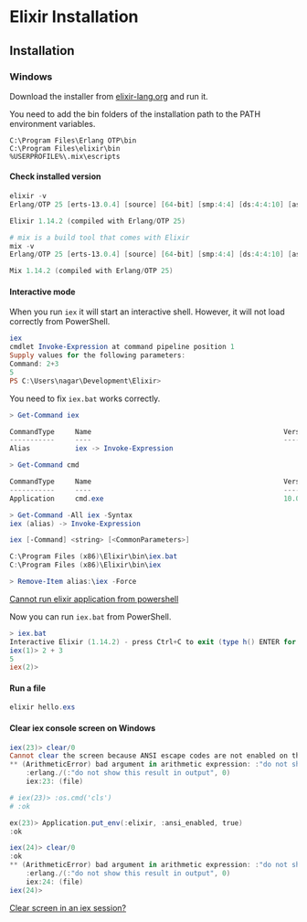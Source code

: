 # Elixir Installation

## Installation

### Windows

Download the installer from [elixir-lang.org](https://elixir-lang.org/install.html#windows) and run it.

You need to add the bin folders of the installation path to the PATH environment variables.

``` environment variables
C:\Program Files\Erlang OTP\bin
C:\Program Files\elixir\bin
%USERPROFILE%\.mix\escripts
```

#### Check installed version

```powershell
elixir -v
Erlang/OTP 25 [erts-13.0.4] [source] [64-bit] [smp:4:4] [ds:4:4:10] [async-threads:1] [jit:ns]

Elixir 1.14.2 (compiled with Erlang/OTP 25)

# mix is a build tool that comes with Elixir
mix -v
Erlang/OTP 25 [erts-13.0.4] [source] [64-bit] [smp:4:4] [ds:4:4:10] [async-threads:1] [jit:ns]

Mix 1.14.2 (compiled with Erlang/OTP 25)
```

#### Interactive mode

When you run `iex` it will start an interactive shell. However, it will not load correctly from PowerShell.

```powershell
iex
cmdlet Invoke-Expression at command pipeline position 1
Supply values for the following parameters:
Command: 2+3
5
PS C:\Users\nagar\Development\Elixir>
```

You need to fix `iex.bat` works correctly.

```powershell
> Get-Command iex

CommandType     Name                                               Version    Source
-----------     ----                                               -------    ------
Alias           iex -> Invoke-Expression

> Get-Command cmd

CommandType     Name                                               Version    Source
-----------     ----                                               -------    ------
Application     cmd.exe                                            10.0.1904… C:\WINDOWS\system32\cmd.exe

> Get-Command -All iex -Syntax
iex (alias) -> Invoke-Expression

iex [-Command] <string> [<CommonParameters>]

C:\Program Files (x86)\Elixir\bin\iex.bat
C:\Program Files (x86)\Elixir\bin\iex

> Remove-Item alias:\iex -Force
```

[Cannot run elixir application from powershell](https://stackoverflow.com/questions/40011452/cannot-run-elixir-application-from-powershell)

Now you can run `iex.bat` from PowerShell.

```powershell
> iex.bat
Interactive Elixir (1.14.2) - press Ctrl+C to exit (type h() ENTER for help)
iex(1)> 2 + 3
5
iex(2)>
```

#### Run a file

```powershell
elixir hello.exs
```

#### Clear iex console screen on Windows

```powershell
iex(23)> clear/0
Cannot clear the screen because ANSI escape codes are not enabled on this shell
** (ArithmeticError) bad argument in arithmetic expression: :"do not show this result in output" / 0
    :erlang./(:"do not show this result in output", 0)
    iex:23: (file)

# iex(23)> :os.cmd('cls')
# :ok

ex(23)> Application.put_env(:elixir, :ansi_enabled, true)
:ok

iex(24)> clear/0
:ok
** (ArithmeticError) bad argument in arithmetic expression: :"do not show this result in output" / 0
    :erlang./(:"do not show this result in output", 0)
    iex:24: (file)
iex(24)>
```

[Clear screen in an iex session?](https://elixirforum.com/t/clear-screen-in-an-iex-session/29014/3)
